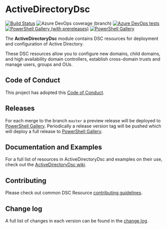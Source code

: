 # ActiveDirectoryDsc

[![Build Status](https://dev.azure.com/dsccommunity/ActiveDirectoryDsc/_apis/build/status/dsccommunity.ActiveDirectoryDsc?branchName=master)](https://dev.azure.com/dsccommunity/ActiveDirectoryDsc/_build/latest?definitionId={definitionId}&branchName=master)
![Azure DevOps coverage (branch)](https://img.shields.io/azure-devops/coverage/dsccommunity/ActiveDirectoryDsc/{definitionId}/master)
[![Azure DevOps tests](https://img.shields.io/azure-devops/tests/dsccommunity/ActiveDirectoryDsc/{definitionId}/master)](https://dsccommunity.visualstudio.com/ActiveDirectoryDsc/_test/analytics?definitionId={definitionId}&contextType=build)
[![PowerShell Gallery (with prereleases)](https://img.shields.io/powershellgallery/vpre/ActiveDirectoryDsc?label=ActiveDirectoryDsc%20Preview)](https://www.powershellgallery.com/packages/ActiveDirectoryDsc/)
[![PowerShell Gallery](https://img.shields.io/powershellgallery/v/ActiveDirectoryDsc?label=ActiveDirectoryDsc)](https://www.powershellgallery.com/packages/ActiveDirectoryDsc/)

The **ActiveDirectoryDsc** module contains DSC resources for deployment and
configuration of Active Directory.

These DSC resources allow you to configure new domains, child domains, and high
availability domain controllers, establish cross-domain trusts and manage users,
groups and OUs.

## Code of Conduct

This project has adopted this [Code of Conduct](CODE_OF_CONDUCT.md).

## Releases

For each merge to the branch `master` a preview release will be
deployed to [PowerShell Gallery](https://www.powershellgallery.com/).
Periodically a release version tag will be pushed which will deploy a
full release to [PowerShell Gallery](https://www.powershellgallery.com/).

## Documentation and Examples

For a full list of resources in ActiveDirectoryDsc and examples on their use, check
out the [ActiveDirectoryDsc wiki](https://github.com/PowerShell/ActiveDirectoryDsc/wiki).

## Contributing

Please check out common DSC Resource [contributing guidelines](https://github.com/PowerShell/DscResources/blob/master/CONTRIBUTING.md).

## Change log

A full list of changes in each version can be found in the [change log](CHANGELOG.md).
